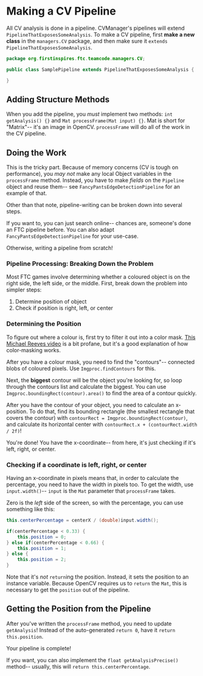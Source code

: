 # Making a CV Pipeline

All CV analysis is done in a pipeline. CVManager's pipelines will extend `PipelineThatExposesSomeAnalysis`. To make a CV pipeline, first **make a new class** in the `managers.CV` package, and then make sure it `extends PipelineThatExposesSomeAnalysis`.

```java
package org.firstinspires.ftc.teamcode.managers.CV;

public class SamplePipeline extends PipelineThatExposesSomeAnalysis {

}
```

## Adding Structure Methods

When you add the pipeline, you *must* implement two methods: `int getAnalysis() {}` and `Mat processFrame(Mat input) {}`. Mat is short for "Matrix"-- it's an image in OpenCV. `processFrame` will do all of the work in the CV pipeline.

## Doing the Work

This is the tricky part. Because of memory concerns (CV is tough on performance), you *may not* make any local Object variables in the `processFrame` method. Instead, you have to make *fields* on the `Pipeline` object and reuse them-- see `FancyPantsEdgeDetectionPipeline` for an example of that. 

Other than that note, pipeline-writing can be broken down into several steps.

If you want to, you can just search online-- chances are, someone's done an FTC pipeline before. You can also adapt `FancyPantsEdgeDetectionPipeline` for your use-case. 

Otherwise, writing a pipeline from scratch!

### Pipeline Processing: Breaking Down the Problem

Most FTC games involve determining whether a coloured object is on the right side, the left side, or the middle. First, break down the problem into simpler steps:

1. Determine position of object
2. Check if position is right, left, or center

### Determining the Position

To figure out where a colour is, first try to filter it out into a color mask. [This Michael Reeves video](https://youtu.be/USKD3vPD6ZA?t=112) is a bit profane, but it's a good explanation of how color-masking works.

After you have a colour mask, you need to find the "contours"-- connected blobs of coloured pixels. Use `Imgproc.findContours` for this.

Next, the **biggest** contour will be the object you're looking for, so loop through the contours list and calculate the biggest. You can use `Imgproc.boundingRect(contour).area()` to find the area of a contour quickly.

After you have the contour of your object, you need to calculate an x-position. To do that, find its bounding rectangle (the smallest rectangle that covers the contour) with `contourRect = Imgproc.boundingRect(contour)`, and calculate its horizontal center with `contourRect.x + (contourRect.width / 2f)`!

You're done! You have the x-coordinate-- from here, it's just checking if it's left, right, or center.

### Checking if a coordinate is left, right, or center 

Having an x-coordinate in pixels means that, in order to calculate the percentage, you need to have the width in pixels too. To get the width, use `input.width()`-- `input` is the `Mat` parameter that `processFrame` takes.

Zero is the *left* side of the screen, so with the percentage, you can use something like this:

```java
this.centerPercentage = centerX / (double)input.width();

if(centerPercentage < 0.33) {
    this.position = 0;
} else if(centerPercentage < 0.66) {
    this.position = 1;
} else {
    this.position = 2;
}
```

Note that it's *not* `return`ing the position. Instead, it sets the position to an instance variable. Because OpenCV requires us to `return` the `Mat`, this is necessary to get the `position` out of the pipeline.

## Getting the Position from the Pipeline

After you've written the `processFrame` method, you need to update `getAnalysis`! Instead of the auto-generated `return 0`, have it `return this.position`.

Your pipeline is complete! 

If you want, you can also implement the `float getAnalysisPrecise()` method-- usually, this will `return this.centerPercentage`.
